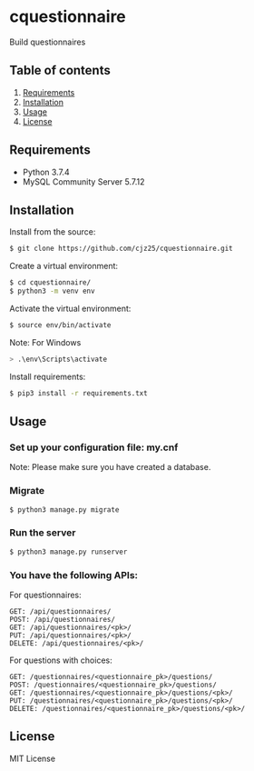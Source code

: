 # cquestionnaire
Build questionnaires

## Table of contents
1. [Requirements](#requirements)
2. [Installation](#installation)
3. [Usage](#usage)
4. [License](#license)

## Requirements

  * Python 3.7.4
  * MySQL Community Server 5.7.12

## Installation

Install from the source:

```sh
$ git clone https://github.com/cjz25/cquestionnaire.git
```

Create a virtual environment:

```sh
$ cd cquestionnaire/
$ python3 -m venv env
```

Activate the virtual environment:

```sh
$ source env/bin/activate
```

Note: For Windows
```sh
> .\env\Scripts\activate
```

Install requirements:

```sh
$ pip3 install -r requirements.txt
```

## Usage

### Set up your configuration file: my.cnf

Note: Please make sure you have created a database.

### Migrate

```sh
$ python3 manage.py migrate
```

### Run the server

```sh
$ python3 manage.py runserver
```

### You have the following APIs:

For questionnaires:
```
GET: /api/questionnaires/
POST: /api/questionnaires/
GET: /api/questionnaires/<pk>/
PUT: /api/questionnaires/<pk>/
DELETE: /api/questionnaires/<pk>/
```

For questions with choices:
```
GET: /questionnaires/<questionnaire_pk>/questions/
POST: /questionnaires/<questionnaire_pk>/questions/
GET: /questionnaires/<questionnaire_pk>/questions/<pk>/
PUT: /questionnaires/<questionnaire_pk>/questions/<pk>/
DELETE: /questionnaires/<questionnaire_pk>/questions/<pk>/
```

## License
MIT License
